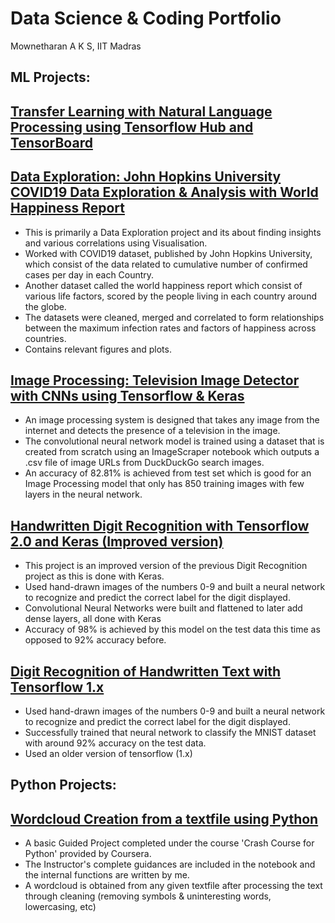 # Data Science & Coding Portfolio
Mownetharan A K S, IIT Madras
## ML Projects:
## [Transfer Learning with Natural Language Processing using Tensorflow Hub and TensorBoard](https://github.com/mowne67/Portfolio-Mowne/blob/main/Transfer_Learning_NLP_TF_Hub_with_TensorBoard.ipynb)

## [Data Exploration: John Hopkins University COVID19 Data Exploration & Analysis with World Happiness Report](https://github.com/mowne67/Portfolio-Mowne/blob/main/john_hopkins_covid_data.ipynb)

- This is primarily a Data Exploration project and its about finding insights and various correlations using Visualisation.
- Worked with COVID19 dataset, published by John Hopkins University, which consist of the data related to cumulative number of confirmed cases per day in each Country.
- Another dataset called the world happiness report which consist of various life factors, scored by the people living in each country around the globe.
- The datasets were cleaned, merged and correlated to form relationships between the maximum infection rates and factors of happiness across countries.
- Contains relevant figures and plots.

## [Image Processing: Television Image Detector with CNNs using Tensorflow & Keras](https://github.com/mowne67/Portfolio-Mowne/blob/main/Television_Image_Detector.ipynb)

- An image processing system is designed that takes any image from the internet and detects the presence of a television in the image.
-  The convolutional neural network model is trained using a dataset that is created from scratch using an ImageScraper notebook which outputs a .csv file of image URLs from DuckDuckGo search images.
-  An accuracy of 82.81% is achieved from test set which is good for an Image Processing model that only has 850 training images with few layers in the neural network.

## [Handwritten Digit Recognition with Tensorflow 2.0 and Keras (Improved version)](https://github.com/mowne67/Portfolio-Mowne/blob/main/Handwritten_Digit_Recognition_with_Tensorflow_2_0_%26_Keras.ipynb)

- This project is an improved version of the previous Digit Recognition project as this is done with Keras.
- Used hand-drawn images of the numbers 0-9 and built a neural network to recognize and predict the correct label for the digit displayed.
- Convolutional Neural Networks were built and flattened to later add dense layers, all done with Keras
- Accuracy of 98% is achieved by this model on the test data this time as opposed to 92% accuracy before.

## [Digit Recognition of Handwritten Text with Tensorflow 1.x](https://github.com/mowne67/Portfolio-Mowne/blob/main/Digit_Recognition_from_Handwritten_Text_with_Tensorflow_1_x.ipynb)

- Used hand-drawn images of the numbers 0-9 and built a neural network to recognize and predict the correct label for the digit displayed.
- Successfully trained that neural network to classify the MNIST dataset with around 92% accuracy on the test data.
- Used an older version of tensorflow (1.x)

## Python Projects:

## [Wordcloud Creation from a textfile using Python](https://github.com/mowne67/Portfolio-Mowne/blob/main/C1M6L2_Final_Project_V3.ipynb)

- A basic Guided Project completed under the course 'Crash Course for Python' provided by Coursera.
- The Instructor's complete guidances are included in the notebook and the internal functions are written by me.
- A wordcloud is obtained from any given textfile after processing the text through cleaning (removing symbols & uninteresting words, lowercasing, etc) 

